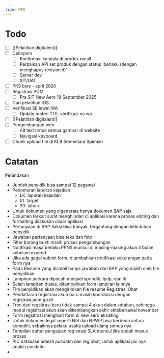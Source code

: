 ```yaml
---
tipe: WFO
---
```

# Todo
- [ ] [[Pelatihan digitalent]] 
- [ ] Cekbpom
	- [ ] Konfirmasi kendala di produk recall
	- [ ] Perbaikan API set produk dengan status 'berlaku (dengan menghapus revisionid)'
	- [ ] Server dev
	- [ ] SIT/UAT
- [ ] PKS bsre - april 2026
- [ ] Registrasi POM
	- [ ] Pra SIT New Aero 19 September 2025
- [ ] Cari pelatihan iOS
- [ ] Verifikasi SE lewat WA
	- [ ] Update materi TTE, verifikasi no wa
- [ ] [[Pelatihan digitalent]] 
- [ ] Pengembangan web
	- [ ] Alt text untuk semua gambar di website
	- [ ] Navigasi keyboard
- [ ] Chunk upload file di KLB Sementara Spimker
# Catatan
Penindakan
- Jumlah penyidik bisa sampai 12 pegawai
- Penomoran laporan kejadian:
	- LK: laporan kejadian
	- 01: target
	- 30: tahun
- Untuk dokumen yang digenerate hanya dokumen BAP saja
- Dokumen terkait surat menghindari di aplikasi karena proses editing dan formatting dilakukan diluar aplikasi
- Pertanyaan di BAP Saksi bisa banyak, tergantung dengan kebutuhan penyidik
- Jawaban pertanyaan bisa teks dan foto
- Filter barang bukti masih proses pengambangan
- Notifikasi masa berlaku PPNS muncul di masing-masing akun 3 bulan sebelum expired
- Jika ada gagal submit form, ditambahkan notifikasi kekurangan pada form nya
- Pada Resume yang diambil hanya jawaban dari BAP yang dipilih oleh tim penyidikan
- Lampiran perkara dipecah menjadi sprindik, lpdp, dan lk
- Selain lampiran diatas, ditambahkan form lampiran lainnya
- Tim penyidikan akan mengirimkan file resume 
Registrasi Obat
- Pendaftaran registrasi akun baru masih koordinasi dengan registrasi.pom.go.id
- Tren dari regsitrasi baru tidak sampai 4 akun dalam setahun, sehingga modul registrasi akun akan dikembangkan akhir oktober/awal november
- Form regsitrasi mengikuti form di new aero eksisting
- Untuk dokumen legal seperti NIB dan NPWP bisa berbeda antara komoditi, sebaiknya pelaku usaha upload ulang semua nya
- Tampilan daftar pengajuan registrasi SLA muncul jika sudah masuk proses
- PIC database adalah pusdatin dan reg obat, untuk aplikasi pic nya adalah pusdatin
- 